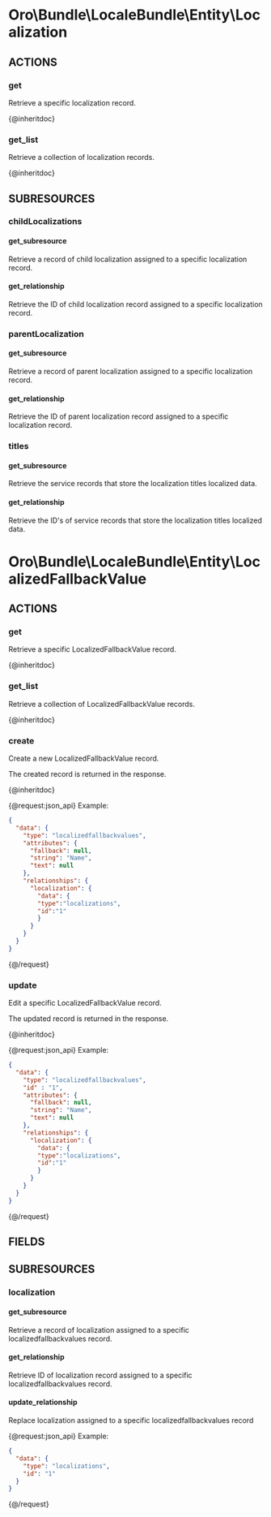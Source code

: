 # Oro\Bundle\LocaleBundle\Entity\Localization

## ACTIONS

### get

Retrieve a specific localization record.

{@inheritdoc}

### get_list

Retrieve a collection of localization records.

{@inheritdoc}

## SUBRESOURCES

### childLocalizations

#### get_subresource

Retrieve a record of child localization assigned to a specific localization record.

#### get_relationship

Retrieve the ID of child localization record assigned to a specific localization record.

### parentLocalization

#### get_subresource

Retrieve a record of parent localization assigned to a specific localization record.

#### get_relationship

Retrieve the ID of parent localization record assigned to a specific localization record.

### titles

#### get_subresource

Retrieve the service records that store the localization titles localized data.

#### get_relationship

Retrieve the ID's of service records that store the localization titles localized data.

# Oro\Bundle\LocaleBundle\Entity\LocalizedFallbackValue

## ACTIONS

### get

Retrieve a specific LocalizedFallbackValue record.

{@inheritdoc}

### get_list

Retrieve a collection of LocalizedFallbackValue records.

{@inheritdoc}

### create

Create a new LocalizedFallbackValue record.

The created record is returned in the response.

{@inheritdoc}

{@request:json_api}
Example:

```JSON
{
  "data": {
    "type": "localizedfallbackvalues",
    "attributes": {
      "fallback": null,
      "string": "Name",
      "text": null
    },
    "relationships": {
      "localization": {
        "data": {
        "type":"localizations",
        "id":"1"
        }
      }
    }
  }
}
```
{@/request}

### update

Edit a specific LocalizedFallbackValue record.

The updated record is returned in the response.

{@inheritdoc}

{@request:json_api}
Example:

```JSON
{
  "data": {
    "type": "localizedfallbackvalues",
    "id" : "1",
    "attributes": {
      "fallback": null,
      "string": "Name",
      "text": null
    },
    "relationships": {
      "localization": {
        "data": {
        "type":"localizations",
        "id":"1"
        }
      }
    }
  }
}
```
{@/request}

## FIELDS

## SUBRESOURCES

### localization

#### get_subresource

Retrieve a record of localization assigned to a specific localizedfallbackvalues record.

#### get_relationship

Retrieve ID of localization record assigned to a specific localizedfallbackvalues record.

#### update_relationship

Replace localization assigned to a specific localizedfallbackvalues record

{@request:json_api}
Example:

```JSON
{
  "data": {
    "type": "localizations",
    "id": "1"
  }
}
```
{@/request}
